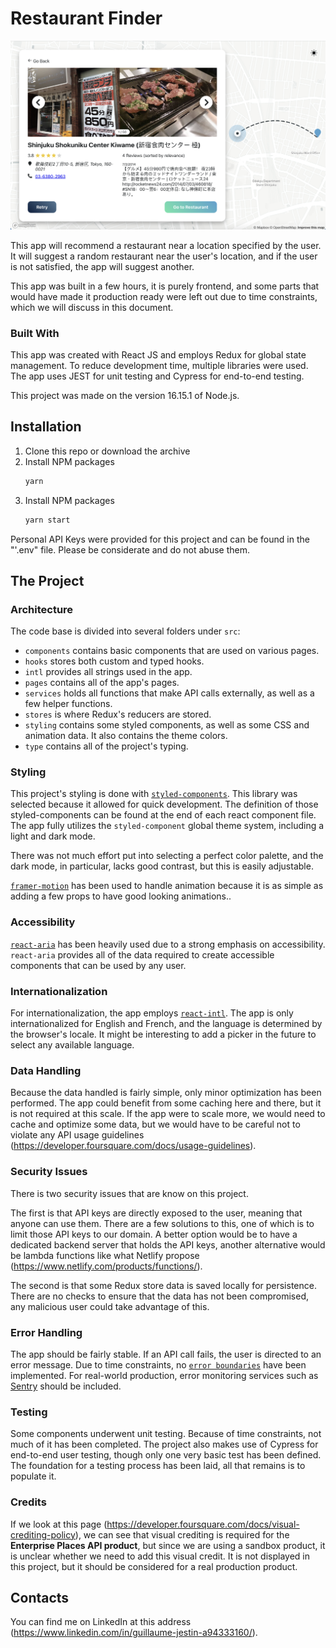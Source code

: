 # Restaurant Finder

![](images/app_screenshot1.png?raw=true)

This app will recommend a restaurant near a location specified by the user. It will suggest a random restaurant near the user's location, and if the user is not satisfied, the app will suggest another.

This app was built in a few hours, it is purely frontend, and some parts that would have made it production ready were left out due to time constraints, which we will discuss in this document.

### Built With

This app was created with React JS and employs Redux for global state management. To reduce development time, multiple libraries were used. The app uses JEST for unit testing and Cypress for end-to-end testing.

This project was made on the version 16.15.1 of Node.js.

## Installation

1. Clone this repo or download the archive
2. Install NPM packages
   ```sh
   yarn
   ```
3. Install NPM packages
   ```sh
   yarn start
   ```

Personal API Keys were provided for this project and can be found in the "'.env" file. Please be considerate and do not abuse them.

## The Project

### Architecture

The code base is divided into several folders under `src`:

- `components` contains basic components that are used on various pages.
- `hooks` stores both custom and typed hooks.
- `intl` provides all strings used in the app.
- `pages` contains all of the app's pages.
- `services` holds all functions that make API calls externally, as well as a few helper functions.
- `stores` is where Redux's reducers are stored.
- `styling` contains some styled components, as well as some CSS and animation data. It also contains the theme colors.
- `type` contains all of the project's typing.

### Styling

This project's styling is done with [`styled-components`](https://styled-components.com/). This library was selected because it allowed for quick development. The definition of those styled-components can be found at the end of each react component file. The app fully utilizes the `styled-component` global theme system, including a light and dark mode.

There was not much effort put into selecting a perfect color palette, and the dark mode, in particular, lacks good contrast, but this is easily adjustable.

[`framer-motion`](https://github.com/framer/motion) has been used to handle animation because it is as simple as adding a few props to have good looking animations..

### Accessibility

[`react-aria`](https://react-spectrum.adobe.com/react-aria/) has been heavily used due to a strong emphasis on accessibility. `react-aria` provides all of the data required to create accessible components that can be used by any user.

### Internationalization

For internationalization, the app employs [`react-intl`](https://formatjs.io/docs/getting-started/installation/). The app is only internationalized for English and French, and the language is determined by the browser's locale. It might be interesting to add a picker in the future to select any available language.

### Data Handling

Because the data handled is fairly simple, only minor optimization has been performed.
The app could benefit from some caching here and there, but it is not required at this scale.
If the app were to scale more, we would need to cache and optimize some data, but we would have to be careful not to violate any API usage guidelines (https://developer.foursquare.com/docs/usage-guidelines).

### Security Issues

There is two security issues that are know on this project.

The first is that API keys are directly exposed to the user, meaning that anyone can use them. There are a few solutions to this, one of which is to limit those API keys to our domain. A better option would be to have a dedicated backend server that holds the API keys, another alternative would be lambda functions like what Netlify propose (https://www.netlify.com/products/functions/).

The second is that some Redux store data is saved locally for persistence. There are no checks to ensure that the data has not been compromised, any malicious user could take advantage of this.

### Error Handling

The app should be fairly stable. If an API call fails, the user is directed to an error message.
Due to time constraints, no [`error boundaries`](https://reactjs.org/docs/error-boundaries.html) have been implemented.
For real-world production, error monitoring services such as [Sentry](https://sentry.io/welcome/) should be included.

### Testing

Some components underwent unit testing. Because of time constraints, not much of it has been completed. The project also makes use of Cypress for end-to-end user testing, though only one very basic test has been defined.
The foundation for a testing process has been laid, all that remains is to populate it.

### Credits

If we look at this page (https://developer.foursquare.com/docs/visual-crediting-policy), we can see that visual crediting is required for the **Enterprise Places API product**, but since we are using a sandbox product, it is unclear whether we need to add this visual credit. It is not displayed in this project, but it should be considered for a real production product.

## Contacts

You can find me on LinkedIn at this address (https://www.linkedin.com/in/guillaume-jestin-a94333160/).
